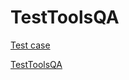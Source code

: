 # TestToolsQA
[Test case](https://docs.google.com/spreadsheets/d/15k9QcvYmeP-aCw6flb5u3juV21efFxecgyMmnlt3pZg/edit?usp=sharing)

[TestToolsQA](https://demoqa.com/)
